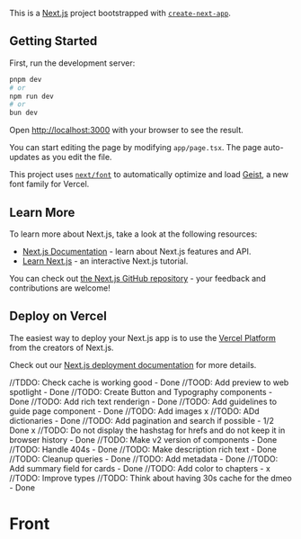 This is a [Next.js](https://nextjs.org) project bootstrapped with [`create-next-app`](https://nextjs.org/docs/app/api-reference/cli/create-next-app).

## Getting Started

First, run the development server:

```bash
pnpm dev
# or
npm run dev
# or
bun dev
```

Open [http://localhost:3000](http://localhost:3000) with your browser to see the result.

You can start editing the page by modifying `app/page.tsx`. The page auto-updates as you edit the file.

This project uses [`next/font`](https://nextjs.org/docs/app/building-your-application/optimizing/fonts) to automatically optimize and load [Geist](https://vercel.com/font), a new font family for Vercel.

## Learn More

To learn more about Next.js, take a look at the following resources:

- [Next.js Documentation](https://nextjs.org/docs) - learn about Next.js features and API.
- [Learn Next.js](https://nextjs.org/learn) - an interactive Next.js tutorial.

You can check out [the Next.js GitHub repository](https://github.com/vercel/next.js) - your feedback and contributions are welcome!

## Deploy on Vercel

The easiest way to deploy your Next.js app is to use the [Vercel Platform](https://vercel.com/new?utm_medium=default-template&filter=next.js&utm_source=create-next-app&utm_campaign=create-next-app-readme) from the creators of Next.js.

Check out our [Next.js deployment documentation](https://nextjs.org/docs/app/building-your-application/deploying) for more details.

//TDDO: Check cache is working good - Done
//TOOD: Add preview to web spotlight - Done
//TODO: Create Button and Typography components - Done
//TODO: Add rich text renderign - Done
//TODO: Add guidelines to guide page component - Done
//TODO: Add images x
//TODO: ADd dictionaries - Done
//TODO: Add pagination and search if possible - 1/2 Done x
//TODO: Do not display the hashstag for hrefs and do not keep it in browser history - Done
//TODO: Make v2 version of components - Done
//TODO: Handle 404s - Done
//TODO: Make description rich text - Done
//TODO: Cleanup queries - Done
//TODO: Add metadata - Done
//TODO: Add summary field for cards - Done
//TODO: Add color to chapters - x
//TODO: Improve types
//TODO: Think about having 30s cache for the dmeo - Done

# Front
